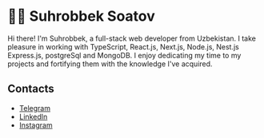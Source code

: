 # 👨‍💻 Suhrobbek Soatov

Hi there! I'm Suhrobbek, a full-stack web developer from Uzbekistan. I take pleasure in working with TypeScript, React.js, Next.js, Node.js, Nest.js Express.js, postgreSql and MongoDB. I enjoy dedicating my time to my projects and fortifying them with the knowledge I've acquired.

## Contacts

- [Telegram](https://t.me/svkhrobbeck/)
- [LinkedIn](https://www.linkedin.com/in/svkhrobbeck/)
- [Instagram](https://instagram.com/zutsio/)
